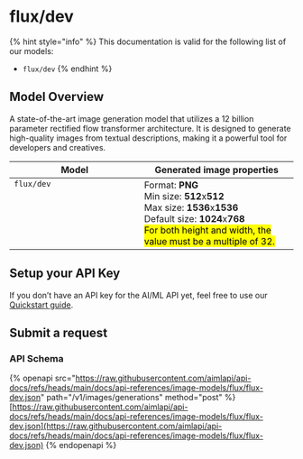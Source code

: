 # flux/dev

{% hint style="info" %}
This documentation is valid for the following list of our models:

* `flux/dev`
{% endhint %}

## Model Overview

A state-of-the-art image generation model that utilizes a 12 billion parameter rectified flow transformer architecture. It is designed to generate high-quality images from textual descriptions, making it a powerful tool for developers and creatives.

<table><thead><tr><th width="215" valign="top">Model</th><th>Generated image properties</th></tr></thead><tbody><tr><td valign="top"><code>flux/dev</code></td><td>Format: <strong>PNG</strong><br>Min size: <strong>512</strong>x<strong>512</strong><br>Max size: <strong>1536</strong>x<strong>1536</strong><br>Default size: <strong>1024</strong>x<strong>768</strong><br><mark style="background-color:yellow;">For both height and width, the value must be a multiple of 32.</mark></td></tr></tbody></table>

## Setup your API Key

If you don’t have an API key for the AI/ML API yet, feel free to use our [Quickstart guide](https://docs.aimlapi.com/quickstart/setting-up).

## Submit a request

### API Schema

{% openapi src="https://raw.githubusercontent.com/aimlapi/api-docs/refs/heads/main/docs/api-references/image-models/flux/flux-dev.json" path="/v1/images/generations" method="post" %}
[https://raw.githubusercontent.com/aimlapi/api-docs/refs/heads/main/docs/api-references/image-models/flux/flux-dev.json](https://raw.githubusercontent.com/aimlapi/api-docs/refs/heads/main/docs/api-references/image-models/flux/flux-dev.json)
{% endopenapi %}

